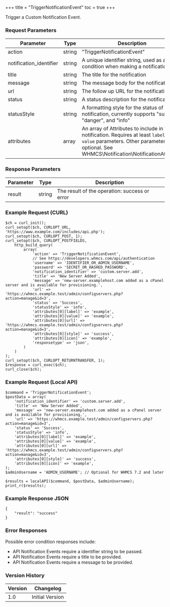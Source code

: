 +++
title = "TriggerNotificationEvent"
toc = true
+++

Trigger a Custom Notification Event.

### Request Parameters

| Parameter | Type | Description | Required |
| --------- | ---- | ----------- | -------- |
| action | string | "TriggerNotificationEvent" | Required |
| notification_identifier | string | A unique identifier string, used as a condition when making a notification rule. | Optional |
| title | string | The title for the notification | Optional |
| message | string | The message body for the notification | Optional |
| url | string | The follow up URL for the notification | Optional |
| status | string | A status description for the notification | Optional |
| statusStyle | string | A formatting style for the status of the notification, currently supports "success", "danger", and "info" | Optional |
| attributes | array | An array of Attributes to include in the notification. Requires at least `label` and `value` parameters. Other parameters are optional. See WHMCS\Notification\NotificationAttribute. | Optional |

### Response Parameters

| Parameter | Type | Description |
| --------- | ---- | ----------- |
| result | string | The result of the operation: success or error |


### Example Request (CURL)

```
$ch = curl_init();
curl_setopt($ch, CURLOPT_URL, 'https://www.example.com/includes/api.php');
curl_setopt($ch, CURLOPT_POST, 1);
curl_setopt($ch, CURLOPT_POSTFIELDS,
    http_build_query(
        array(
            'action' => 'TriggerNotificationEvent',
            // See https://developers.whmcs.com/api/authentication
            'username' => 'IDENTIFIER_OR_ADMIN_USERNAME',
            'password' => 'SECRET_OR_HASHED_PASSWORD',
            'notification_identifier' => 'custom.server.add',
            'title' => 'New Server Added',
            'message' => 'new-server.examplehost.com added as a cPanel server and is available for provisioning.',
            'url' => 'https://whmcs.example.test/admin/configservers.php?action=manage&id=3',
            'status' => 'Success',
            'statusStyle' => 'info',
            'attributes[0][label]' => 'example',
            'attributes[0][value]' => 'example',
            'attributes[0][url]' => 'https://whmcs.example.test/admin/configservers.php?action=manage&id=3',
            'attributes[0][style]' => 'success',
            'attributes[0][icon]' => 'example',
            'responsetype' => 'json',
        )
    )
);
curl_setopt($ch, CURLOPT_RETURNTRANSFER, 1);
$response = curl_exec($ch);
curl_close($ch);
```


### Example Request (Local API)

```
$command = 'TriggerNotificationEvent';
$postData = array(
    'notification_identifier' => 'custom.server.add',
    'title' => 'New Server Added',
    'message' => 'new-server.examplehost.com added as a cPanel server and is available for provisioning.',
    'url' => 'https://whmcs.example.test/admin/configservers.php?action=manage&id=3',
    'status' => 'Success',
    'statusStyle' => 'info',
    'attributes[0][label]' => 'example',
    'attributes[0][value]' => 'example',
    'attributes[0][url]' => 'https://whmcs.example.test/admin/configservers.php?action=manage&id=3',
    'attributes[0][style]' => 'success',
    'attributes[0][icon]' => 'example',
);
$adminUsername = 'ADMIN_USERNAME'; // Optional for WHMCS 7.2 and later

$results = localAPI($command, $postData, $adminUsername);
print_r($results);
```


### Example Response JSON

```
{
    "result": "success"
}
```


### Error Responses

Possible error condition responses include:

* API Notification Events require a identifier string to be passed.
* API Notification Events require a title to be provided.
* API Notification Events require a message to be provided.


### Version History

| Version | Changelog |
| ------- | --------- |
| 1.0 | Initial Version |
